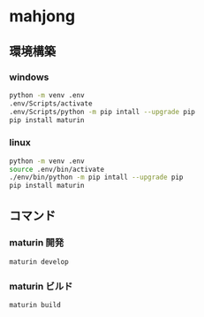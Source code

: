 # mahjong

## 環境構築

### windows

``` sh
python -m venv .env
.env/Scripts/activate
.env/Scripts/python -m pip intall --upgrade pip
pip install maturin
```

### linux

``` sh
python -m venv .env
source .env/bin/activate
./env/bin/python -m pip intall --upgrade pip
pip install maturin
```

## コマンド

### maturin 開発

``` sh
maturin develop
```

### maturin ビルド

``` sh
maturin build
```

